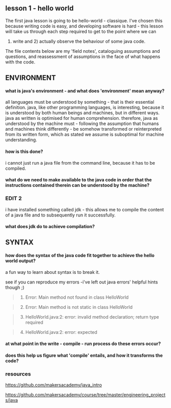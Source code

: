 ## lesson 1 - hello world

The first java lesson is going to be hello-world - classique.
I've chosen this because writing code is easy, and developing software is hard - this lesson will take us through each step required to get to the point where we can
1) write and 2) actually observe the behaviour of some java code.

The file contents below are my 'field notes', cataloguing assumptions and questions, and
reassessment of assumptions in the face of what happens with the code.


## ENVIRONMENT
#### what is java's environment - and what does 'environment' mean anyway?

all languages must be understood by something - that is their essential definition. java, like other programming languages, is interesting, because it is understood by both
human beings and machines, but in different ways. java as written is optimised for human
comprehension. therefore, java as understood by the machine must - following the assumption
that humans and machines think differently - be somehow transformed or reinterpreted from
its written form, which as stated we assume is suboptimal for machine understanding.

#### how is this done?

i cannot just run a java file from the command line, because it has to be compiled.

#### what do we need to make available to the java code in order that the instructions contained therein can be understood by the machine?

### EDIT 2

i have installed something called jdk - this allows me to compile the content of a java file and to subsequently run it successfully.

#### what does jdk do to achieve compilation?

## SYNTAX
#### how does the syntax of the java code fit together to achieve the hello world output?

a fun way to learn about syntax is to break it.

see if you can reproduce my errors -i've left out java errors' helpful hints though ;)

> 1. Error: Main method not found in class HelloWorld

> 2. Error: Main method is not static in class HelloWorld

> 3. HelloWorld.java:2: error: invalid method declaration; return type required

> 4. HelloWorld.java:2: error: <identifier> expected

#### at what point in the write - compile - run process do these errors occur?

#### does this help us figure what 'compile' entails, and how it transforms the code?


### resources

https://github.com/makersacademy/java_intro

https://github.com/makersacademy/course/tree/master/engineering_projects/java
